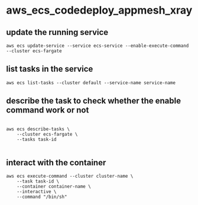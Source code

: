 # aws_ecs_codedeploy_appmesh_xray
## update the running service
```
aws ecs update-service --service ecs-service --enable-execute-command --cluster ecs-fargate
```
## list tasks in the service
```
aws ecs list-tasks --cluster default --service-name service-name
```

## describe the task to check whether the enable command work or not

```

aws ecs describe-tasks \
    --cluster ecs-fargate \
    --tasks task-id
    
```

## interact with the container 

```
aws ecs execute-command --cluster cluster-name \
    --task task-id \
    --container container-name \
    --interactive \
    --command "/bin/sh"
```
